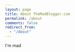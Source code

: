 ```yaml
---
layout: page
title: About TheMadBlogger.com
permalink: /about
comments: false
redirect_from: 
  - "/About"
---
```

I'm mad